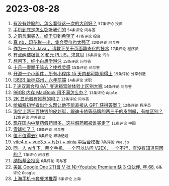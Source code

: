# 2023-08-28

1. [有没有炒股的，怎么看待这一次的大利好？](https://www.v2ex.com/t/968740) `57条评论` `投资`
1. [手机到底是怎么窃听我们的](https://www.v2ex.com/t/968739) `54条评论` `问与答`
1. [之前含泪买入，终于见到希望了](https://www.v2ex.com/t/968738) `47条评论` `投资`
1. [真 nb，印花税一出，集合竞价也太强了](https://www.v2ex.com/t/968742) `32条评论` `问与答`
1. [作为一个小 Java ，请教下关于页面静态化的技术](https://www.v2ex.com/t/968750) `17条评论` `程序员`
1. [有点纠结极氪 X 和元 PLUS，求意见](https://www.v2ex.com/t/968753) `16条评论` `汽车`
1. [想问下，纯小白想学游泳](https://www.v2ex.com/t/968774) `15条评论` `问与答`
1. [十月一假期干嘛去？找找灵感](https://www.v2ex.com/t/968752) `15条评论` `问与答`
1. [开源一个小组件，所有小程序 15 天内都可能用得上](https://www.v2ex.com/t/968745) `15条评论` `分享创造`
1. [[求职] 坐标郑州，六年前端](https://www.v2ex.com/t/968775) `14条评论` `求职`
1. [7 速双离合和 8AT 变速箱驾驶体验上区别大嘛](https://www.v2ex.com/t/968733) `14条评论` `问与答`
1. [96GB 内存 MacBook 用不满怎么办？](https://www.v2ex.com/t/968789) `13条评论` `Apple`
1. [2K 显示器有推荐的吗？](https://www.v2ex.com/t/968787) `13条评论` `问与答`
1. [给编程初学者出什么题让他不能直接从 GPT 获得答案？](https://www.v2ex.com/t/968780) `12条评论` `程序员`
1. [淘宝上两三百块钱的皮划艇，跟迪卡侬等品牌的两三千的皮划艇，有啥区别？](https://www.v2ex.com/t/968732) `12条评论` `户外运动`
1. [现在国内中草药假药很多，这些假药都被谁买走了](https://www.v2ex.com/t/968769) `11条评论` `中国`
1. [雪球挂了？](https://www.v2ex.com/t/968749) `10条评论` `问与答`
1. [值不值得去?](https://www.v2ex.com/t/968754) `8条评论` `职场话题`
1. [vite4.x + vue3.x + ts(x) + pinia 中后台模板](https://www.v2ex.com/t/968755) `7条评论` `Vue.js`
1. [同一人 wifi 下，两个手机，一个可以访问 V2EX，一个不行，有没有知道原因的？](https://www.v2ex.com/t/968735) `7条评论` `问与答`
1. [纳指基金投资](https://www.v2ex.com/t/968783) `6条评论` `问与答`
1. [美区 Google One 2T(含 V 批 N)+Youtube Premium 缺 3 位伙伴, 年 68.](https://www.v2ex.com/t/968781) `6条评论` `Google`
1. [上海手机卡套餐求推荐](https://www.v2ex.com/t/968766) `6条评论` `上海`
